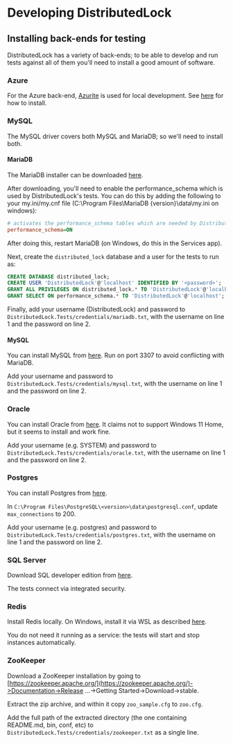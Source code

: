 # Developing DistributedLock

## Installing back-ends for testing

DistributedLock has a variety of back-ends; to be able to develop and run tests against all of them you'll need to install a good amount of software.

### Azure

For the Azure back-end, [Azurite](https://learn.microsoft.com/en-us/azure/storage/common/storage-use-azurite) is used for local development. See [here](https://learn.microsoft.com/en-us/azure/storage/common/storage-use-azurite?tabs=visual-studio%2Cblob-storage#install-azurite) for how to install.

### MySQL

The MySQL driver covers both MySQL and MariaDB; so we'll need to install both.

#### MariaDB

The MariaDB installer can be downloaded [here](https://mariadb.org/download/?t=mariadb&p=mariadb&os=windows&cpu=x86_64&pkg=msi&m=acorn).

After downloading, you'll need to enable the performance_schema which is used by DistributedLock's tests. You can do this by adding the following to your my.ini/my.cnf file (C:\Program Files\MariaDB {version}\data\my.ini on windows):

```ini
# activates the performance_schema tables which are needed by DistributedLock tests
performance_schema=ON
```

After doing this, restart MariaDB (on Windows, do this in the Services app).

Next, create the `distributed_lock` database and a user for the tests to run as:
```sql
CREATE DATABASE distributed_lock;
CREATE USER 'DistributedLock'@'localhost' IDENTIFIED BY '<password>';
GRANT ALL PRIVILEGES ON distributed_lock.* TO 'DistributedLock'@'localhost';
GRANT SELECT ON performance_schema.* TO 'DistributedLock'@'localhost';
```

Finally, add your username (DistributedLock) and password to `DistributedLock.Tests/credentials/mariadb.txt`, with the username on line 1 and the password on line 2.

#### MySQL

You can install MySQL from [here](https://dev.mysql.com/downloads/mysql/). Run on port 3307 to avoid conflicting with MariaDB.

Add your username and password to `DistributedLock.Tests/credentials/mysql.txt`, with the username on line 1 and the password on line 2.

### Oracle

You can install Oracle from [here](https://www.oracle.com/database/technologies/oracle-database-software-downloads.html#db_free). It claims not to support Windows 11 Home, but it seems to install and work fine.

Add your username (e.g. SYSTEM) and password to `DistributedLock.Tests/credentials/oracle.txt`, with the username on line 1 and the password on line 2.

### Postgres

You can install Postgres from [here](https://www.enterprisedb.com/downloads/postgres-postgresql-downloads).

In `C:\Program Files\PostgreSQL\<version>\data\postgresql.conf`, update `max_connections` to 200.

Add your username (e.g. postgres) and password to `DistributedLock.Tests/credentials/postgres.txt`, with the username on line 1 and the password on line 2.

### SQL Server

Download SQL developer edition from [here](https://www.microsoft.com/en-us/sql-server/sql-server-downloads).

The tests connect via integrated security.

### Redis

Install Redis locally. On Windows, install it via WSL as described [here](https://developer.redis.com/create/windows/).

You do not need it running as a service: the tests will start and stop instances automatically.

### ZooKeeper

Download a ZooKeeper installation by going to [https://zookeeper.apache.org/](https://zookeeper.apache.org/)->Documentation->Release ...->Getting Started->Download->stable.

Extract the zip archive, and within it copy `zoo_sample.cfg` to `zoo.cfg`.

Add the full path of the extracted directory (the one containing README.md, bin, conf, etc) to `DistributedLock.Tests/credentials/zookeeper.txt` as a single line.
